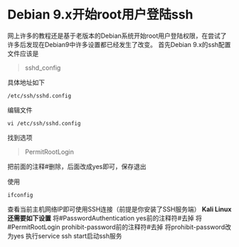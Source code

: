 # Debian 9.x开始root用户登陆ssh
网上许多的教程还是基于老版本的Debian系统开始root用户登陆权限，在尝试了许多后发现在Debian9中许多设置都已经发生了改变。
首先Debian 9.x的ssh配置文件应该是
> sshd_config

具体地址如下
```
/etc/ssh/sshd.config
```
编辑文件
```
vi /etc/ssh/sshd.config
```
找到选项
> PermitRootLogin

把前面的注释#删除，后面改成yes即可，保存退出

使用
```
ifconfig
```
查看当前主机网络IP即可使用SSH连接（前提是你安装了SSH服务端）
**Kali Linux还需要如下设置**
将#PasswordAuthentication yes前的注释符#去掉
将#PermitRootLogin prohibit-password前的注释符#去掉
将prohibit-password改为yes
执行service ssh start启动ssh服务


